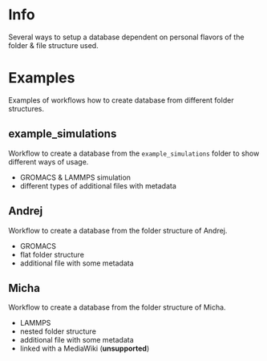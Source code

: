 # Info
Several ways to setup a database dependent
on personal flavors of the folder & file structure used.


# Examples
Examples of workflows how to create database from
different folder structures.


## example_simulations
Workflow to create a database from the `example_simulations`
folder to show different ways of usage.
* GROMACS & LAMMPS simulation
* different types of additional files with metadata


## Andrej
Workflow to create a database from the folder structure of Andrej.
* GROMACS
* flat folder structure
* additional file with some metadata


## Micha
Workflow to create a database from the folder structure of Micha.
* LAMMPS
* nested folder structure
* additional file with some metadata
* linked with a MediaWiki (**unsupported**)

